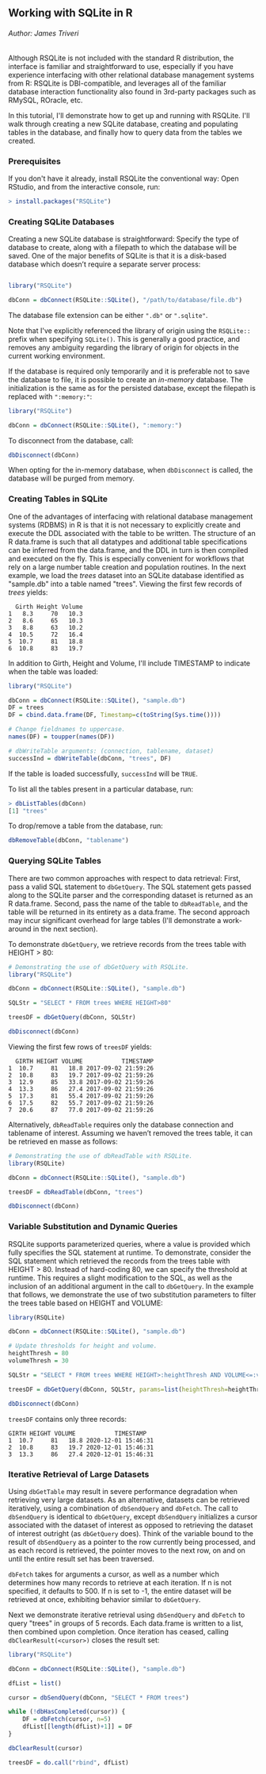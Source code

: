 
## Working with SQLite in R
###### Author: James Triveri


Although RSQLite is not included with the standard R distribution, the interface is familiar and straightforward to use, especially if you have experience interfacing with other relational database management systems from R: RSQLite is DBI-compatible, and leverages all of the familiar database interaction functionality also found in 3rd-party packages such as RMySQL, ROracle, etc.

In this tutorial, I'll demonstrate how to get up and running with RSQLite. I'll walk through creating a new SQLite database, creating and populating tables in the database, and finally how to query data from the tables we created.


### Prerequisites


If you don't have it already, install RSQLite the conventional way: Open RStudio, and from the interactive console, run:
```R
> install.packages("RSQLite")
```

### Creating SQLite Databases


Creating a new SQLite database is straightforward: Specify the type of database to create, along with a filepath to which the database will be saved. One of the major benefits of SQLite is that it is a disk-based database which doesn’t require a separate server process:

```R

library("RSQLite")

dbConn = dbConnect(RSQLite::SQLite(), "/path/to/database/file.db")
```
The database file extension can be either `".db"` or `".sqlite"`.

Note that I've explicitly referenced the library of origin using the `RSQLite::` prefix when specifying `SQLite()`. This is generally a good practice, and removes any ambiguity regarding the library of origin for objects in the current working environment. 

If the database is required only temporarily and it is preferable not to save the database to file, it is possible to create an *in-memory* database. The initialization is the same as for the persisted database, except the filepath is replaced with `":memory:"`:

```R
library("RSQLite")

dbConn = dbConnect(RSQLite::SQLite(), ":memory:")
```

To disconnect from the database, call:

```R
dbDisconnect(dbConn)
```

When opting for the in-memory database, when `dbDisconnect` is called, the database will be purged from memory.


### Creating Tables in SQLite

One of the advantages of interfacing with relational database management systems (RDBMS) in R is that it is not necessary to explicitly create and execute the DDL associated with the table to be written. The structure of an R data.frame is such that all datatypes and additional table specifications can be inferred from the data.frame, and the DDL in turn is then compiled and executed on the fly. This is especially convenient for workflows that rely on a large number table creation and population routines. 
In the next example, we load the *trees* dataset into an SQLite database identified as "sample.db" into a table named "trees". Viewing the first few records of *trees* yields:

```
  Girth Height Volume
1   8.3     70   10.3
2   8.6     65   10.3
3   8.8     63   10.2
4  10.5     72   16.4
5  10.7     81   18.8
6  10.8     83   19.7
```

In addition to Girth, Height and Volume, I'll include TIMESTAMP to indicate when the table was loaded:

```R
library("RSQLite")

dbConn = dbConnect(RSQLite::SQLite(), "sample.db")
DF = trees
DF = cbind.data.frame(DF, Timestamp=c(toString(Sys.time())))

# Change fieldnames to uppercase.
names(DF) = toupper(names(DF))

# dbWriteTable arguments: (connection, tablename, dataset)
successInd = dbWriteTable(dbConn, "trees", DF)
```

If the table is loaded successfully, `successInd` will be `TRUE`. 

To list all the tables present in a particular database, run:

```R
> dbListTables(dbConn)
[1] "trees"
```

To drop/remove a table from the database, run:

```R
dbRemoveTable(dbConn, "tablename")
```

### Querying SQLite Tables

There are two common approaches with respect to data retrieval: First, pass a valid SQL statement to `dbGetQuery`. The SQL statement gets passed along to the SQLite parser and the corresponding dataset is returned as an R data.frame. Second, pass the name of the table to `dbReadTable`, and the table will be returned in its entirety as a data.frame. The second approach may incur significant overhead for large tables (I'll demonstrate a work-around in the next section).

To demonstrate `dbGetQuery`, we retrieve records from the trees table with HEIGHT > 80:

```R
# Demonstrating the use of dbGetQuery with RSQLite.
library("RSQLite")

dbConn = dbConnect(RSQLite::SQLite(), "sample.db")

SQLStr = "SELECT * FROM trees WHERE HEIGHT>80"

treesDF = dbGetQuery(dbConn, SQLStr)

dbDisconnect(dbConn)
```

Viewing the first few rows of `treesDF` yields:

```
  GIRTH HEIGHT VOLUME           TIMESTAMP
1  10.7     81   18.8 2017-09-02 21:59:26
2  10.8     83   19.7 2017-09-02 21:59:26
3  12.9     85   33.8 2017-09-02 21:59:26
4  13.3     86   27.4 2017-09-02 21:59:26
5  17.3     81   55.4 2017-09-02 21:59:26
6  17.5     82   55.7 2017-09-02 21:59:26
7  20.6     87   77.0 2017-09-02 21:59:26
```

Alternatively, `dbReadTable` requires only the database connection and tablename of interest. Assuming we haven’t removed the trees table, it can be retrieved en masse as follows:

```R
# Demonstrating the use of dbReadTable with RSQLite.
library(RSQLite)

dbConn = dbConnect(RSQLite::SQLite(), "sample.db")

treesDF = dbReadTable(dbConn, "trees")

dbDisconnect(dbConn)
```

### Variable Substitution and Dynamic Queries 
RSQLite supports parameterized queries, where a value is provided which fully specifies the SQL statement at runtime. To demonstrate, consider the SQL statement which retrieved the records from the trees table with HEIGHT > 80. Instead of hard-coding 80, we can specify the threshold at runtime. This requires a slight modification to the SQL, as well as the inclusion of an additional argument in the call to `dbGetQuery`. In the example that follows, we demonstrate the use of two substitution parameters to filter the trees table based on HEIGHT and VOLUME:

```R
library(RSQLite)

dbConn = dbConnect(RSQLite::SQLite(), "sample.db")

# Update thresholds for height and volume. 
heightThresh = 80
volumeThresh = 30

SQLStr = "SELECT * FROM trees WHERE HEIGHT>:heightThresh AND VOLUME<=:volumeThresh"

treesDF = dbGetQuery(dbConn, SQLStr, params=list(heightThresh=heightThresh, volumeThresh=volumeThresh))

dbDisconnect(dbConn)
```

`treesDF` contains only three records:

```
GIRTH HEIGHT VOLUME           TIMESTAMP
1  10.7     81   18.8 2020-12-01 15:46:31
2  10.8     83   19.7 2020-12-01 15:46:31
3  13.3     86   27.4 2020-12-01 15:46:31
```


### Iterative Retrieval of Large Datasets

Using `dbGetTable` may result in severe performance degradation when retrieving very large datasets. As an alternative, datasets can be retrieved iteratively, using a combination of `dbSendQuery` and `dbFetch`.
The call to `dbSendQuery` is identical to `dbGetQuery`, except `dbSendQuery` initializes a cursor associated with the dataset of interest as opposed to retrieving the dataset of interest outright (as `dbGetQuery` does). Think of the variable bound to the result of `dbSendQuery` as a pointer to the row currently being processed, and as each record is retrieved, the pointer moves to the next row, on and on until the entire result set has been traversed.

`dbFetch` takes for arguments a cursor, as well as a number which determines how many records to retrieve at each iteration. If n is not specified, it defaults to 500. If n is set to -1, the entire dataset will be retrieved at once, exhibiting behavior similar to `dbGetQuery`.

Next we demonstrate iterative retrieval using `dbSendQuery` and `dbFetch` to query "trees" in groups of 5 records. Each data.frame is written to a list, then combined upon completion. Once iteration has ceased, calling `dbClearResult(<cursor>)` closes the result set:

```R
library("RSQLite")

dbConn = dbConnect(RSQLite::SQLite(), "sample.db")

dfList = list()

cursor = dbSendQuery(dbConn, "SELECT * FROM trees")

while (!dbHasCompleted(cursor)) {
    DF = dbFetch(cursor, n=5)
    dfList[[length(dfList)+1]] = DF
}

dbClearResult(cursor)

treesDF = do.call("rbind", dfList)
```
